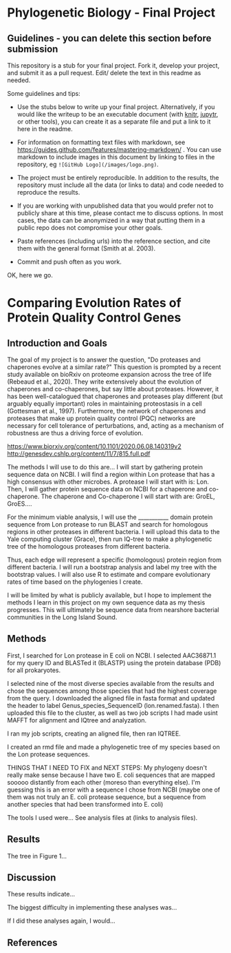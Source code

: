 # Phylogenetic Biology - Final Project

## Guidelines - you can delete this section before submission

This repository is a stub for your final project. Fork it, develop your project, and submit it as a pull request. Edit/ delete the text in this readme as needed.

Some guidelines and tips:

- Use the stubs below to write up your final project. Alternatively, if you would like the writeup to be an executable document (with [knitr](http://yihui.name/knitr/), [jupytr](http://jupyter.org/), or other tools), you can create it as a separate file and put a link to it here in the readme.

- For information on formatting text files with markdown, see https://guides.github.com/features/mastering-markdown/ . You can use markdown to include images in this document by linking to files in the repository, eg `![GitHub Logo](/images/logo.png)`.

- The project must be entirely reproducible. In addition to the results, the repository must include all the data (or links to data) and code needed to reproduce the results.

- If you are working with unpublished data that you would prefer not to publicly share at this time, please contact me to discuss options. In most cases, the data can be anonymized in a way that putting them in a public repo does not compromise your other goals.

- Paste references (including urls) into the reference section, and cite them with the general format (Smith at al. 2003).

- Commit and push often as you work.

OK, here we go.

# Comparing Evolution Rates of Protein Quality Control Genes

## Introduction and Goals

The goal of my project is to answer the question, "Do proteases and chaperones evolve at a similar rate?"
This question is prompted by a recent study available on bioRxiv on proteome expansion across the tree of life (Rebeaud et al., 2020). They write extensively about the evolution of chaperones and co-chaperones, but say little about proteases. However, it has been well-catalogued that chaperones and proteases play different (but arguably equally important) roles in maintaining proteostasis in a cell (Gottesman et al., 1997). Furthermore, the network of chaperones and proteases that make up protein quality control (PQC) networks are necessary for cell tolerance of perturbations, and, acting as a mechanism of robustness are thus a driving force of evolution. 

https://www.biorxiv.org/content/10.1101/2020.06.08.140319v2
http://genesdev.cshlp.org/content/11/7/815.full.pdf

The methods I will use to do this are...
I will start by gathering protein sequence data on NCBI. I will find a region within Lon protease that has a high consensus with other microbes. 
A protease I will start with is: Lon. 
Then, I will gather protein sequence data on NCBI for a chaperone and co-chaperone.
The chaperone and Co-chaperone I will start with are: GroEL, GroES....

For the minimum viable analysis, I will use the ___________ domain protein sequence from Lon protease to run BLAST and search for homologous regions in other proteases in different bacteria. 
I will upload this data to the Yale computing cluster (Grace), then run IQ-tree to make a phylogenetic tree of the homologous proteases from different bacteria. 

Thus, each edge will represent a specific (homologous) protein region from different bacteria. I will run a bootstrap analysis and label my tree with the bootstrap values. I will also use R to estimate and compare evolutionary rates of time based on the phylogenies I create. 

I will be limited by what is publicly available, but I hope to implement the methods I learn in this project on my own sequence data as my thesis progresses. This will ultimately be sequence data from nearshore bacterial communities in the Long Island Sound. 

## Methods

First, I searched for Lon protease in E coli on NCBI. I selected AAC36871.1 for my query ID and BLASTed it (BLASTP) using the protein database (PDB) for all prokaryotes. 

I selected nine of the most diverse species available from the results and chose the sequences among those species that had the highest coverage from the query.
I downloaded the aligned file in fasta format and updated the header to label Genus_species_SequenceID (lon.renamed.fasta). 
I then uploaded this file to the cluster, as well as two job scripts I had made usint MAFFT for alignment and IQtree and analyzation. 

I ran my job scripts, creating an aligned file, then ran IQTREE. 

I created an rmd file and made a phylogenetic tree of my species based on the Lon protease sequences.

THINGS THAT I NEED TO FIX and NEXT STEPS:
My phylogeny doesn't really make sense because I have two E. coli sequences that are mapped sooooo distantly from each other (moreso than everything else). I'm guessing this is an error with a sequence I chose from NCBI (maybe one of them was not truly an E. coli protease sequence, but a sequence from another species that had been transformed into E. coli)

The tools I used were... See analysis files at (links to analysis files).

## Results

The tree in Figure 1...

## Discussion

These results indicate...

The biggest difficulty in implementing these analyses was...

If I did these analyses again, I would...

## References

